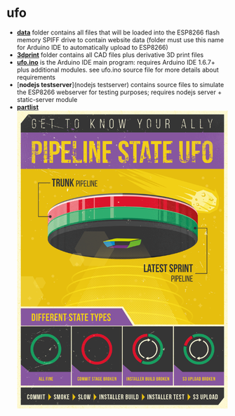 # ufo

* [__data__](data) folder contains all files that will be loaded into the ESP8266 flash memory SPIFF drive to contain website data (folder must use this name for Arduino IDE to automatically upload to ESP8266)
* [__3dprint__](3dprint) folder contains all CAD files plus derivative 3D print files
* [__ufo.ino__](ufo.ino) is the Arduino IDE main program: requires Arduino IDE 1.6.7+ plus additional modules. see ufo.ino source file for more details about requirements
* [__nodejs testserver__](nodejs testserver) contains source files to simulate the ESP8266 webserver for testing purposes; requires nodejs server + static-server module
* [__partlist__](partlist/readme.md#ufo-partlist)
![ufo banner](Pipeline-State-Lamp-01.png)

